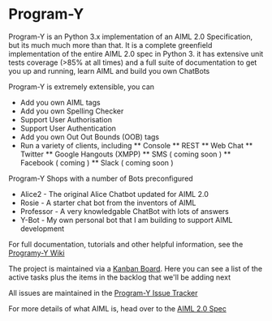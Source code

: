 # Program-Y 

Program-Y is an Python 3.x implementation of an AIML 2.0 Specification, but its much much more than that. It is a complete 
greenfield implementation of the entire AIML 2.0 spec in Python 3. it has extensive unit tests coverage (>85% at all 
times) and a full suite of documentation to get you up and running, learn AIML and build you own ChatBots

Program-Y is extremely extensible, you can

* Add you own AIML tags
* Add you own Spelling Checker
* Support User Authorisation
* Support User Authentication
* Add you own Out Out Bounds (OOB) tags
* Run a variety of clients, including
** Console
** REST
** Web Chat
** Twitter
** Google Hangouts (XMPP)
** SMS ( coming soon )
** Facebook ( coming )
** Slack ( coming soon )

Program-Y Shops with a number of Bots preconfigured

* Alice2 - The original Alice Chatbot updated for AIML 2.0
* Rosie - A starter chat bot from the inventors of AIML
* Professor - A very knowledgable ChatBot with lots of answers
* Y-Bot - My own personal bot that I am building to support AIML development

For full documentation, tutorials and other helpful information, see the [Programy-Y Wiki](https://github.com/keiffster/program-y/wiki)

The project is maintained via a [Kanban Board](https://github.com/keiffster/program-y/projects/1). Here you can see a list of the active tasks plus the items in the backlog that we'll be adding next

All issues are maintained in the [Program-Y Issue Tracker](https://github.com/keiffster/program-y/issues)

For more details of what AIML is, head over to the [AIML 2.0 Spec](http://alicebot.blogspot.co.uk/2013/01/aiml-20-draft-specification-released.html)


